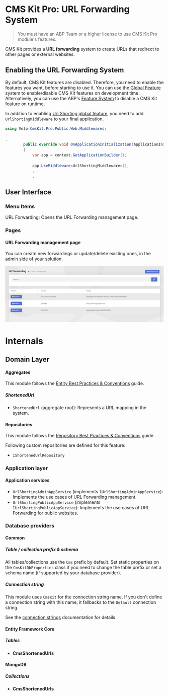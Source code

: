 # CMS Kit Pro: URL Forwarding System

> You must have an ABP Team or a higher license to use CMS Kit Pro module's features.

CMS Kit provides a **URL forwarding** system to create URLs that redirect to other pages or external websites.

## Enabling the URL Forwarding System

By default, CMS Kit features are disabled. Therefore, you need to enable the features you want, before starting to use it. You can use the [Global Feature](../../framework/infrastructure/global-features.md) system to enable/disable CMS Kit features on development time. Alternatively, you can use the ABP's [Feature System](../../framework/infrastructure/features.md) to disable a CMS Kit feature on runtime.

In addition to enabling [Url Shorting global feature](index.md), you need to add `UrlShortingMiddleware` to your final application.

```csharp
using Volo.CmsKit.Pro.Public.Web.Middlewares;
.
.
        public override void OnApplicationInitialization(ApplicationInitializationContext context)
        {
            var app = context.GetApplicationBuilder();

            app.UseMiddleware<UrlShortingMiddleware>();
            .
            .
```

## User Interface

### Menu Items

URL Forwarding: Opens the URL Forwarding management page.

### Pages

#### URL Forwarding management page

You can create new forwardings or update/delete existing ones, in the admin side of your solution.

![url-forwarding-page](../../images/url-forwarding-page.png)

# Internals

## Domain Layer

#### Aggregates

This module follows the [Entity Best Practices & Conventions](../../framework/architecture/best-practices/entities.md) guide.

##### **ShortenedUrl**

- `ShortenedUrl` (aggregate root): Represents a URL mapping in the system.

#### Repositories

This module follows the [Repository Best Practices & Conventions](../../framework/architecture/best-practices/repositories.md) guide.

Following custom repositories are defined for this feature:

- `IShortenedUrlRepository`

### Application layer

#### Application services

- `UrlShortingAdminAppService` (implements `IUrlShortingAdminAppService`): Implements the use cases of URL Forwarding management.
- `UrlShortingPublicAppService` (implements `IUrlShortingPublicAppService`): Implements the use cases of URL Forwarding for public websites.

### Database providers

#### Common

##### Table / collection prefix & schema

All tables/collections use the `Cms` prefix by default. Set static properties on the `CmsKitDbProperties` class if you need to change the table prefix or set a schema name (if supported by your database provider).

##### Connection string

This module uses `CmsKit` for the connection string name. If you don't define a connection string with this name, it fallbacks to the `Default` connection string.

See the [connection strings](../../framework/fundamentals/connection-strings.md) documentation for details.

#### Entity Framework Core

##### Tables

- **CmsShortenedUrls**

#### MongoDB

##### Collections

- **CmsShortenedUrls**
